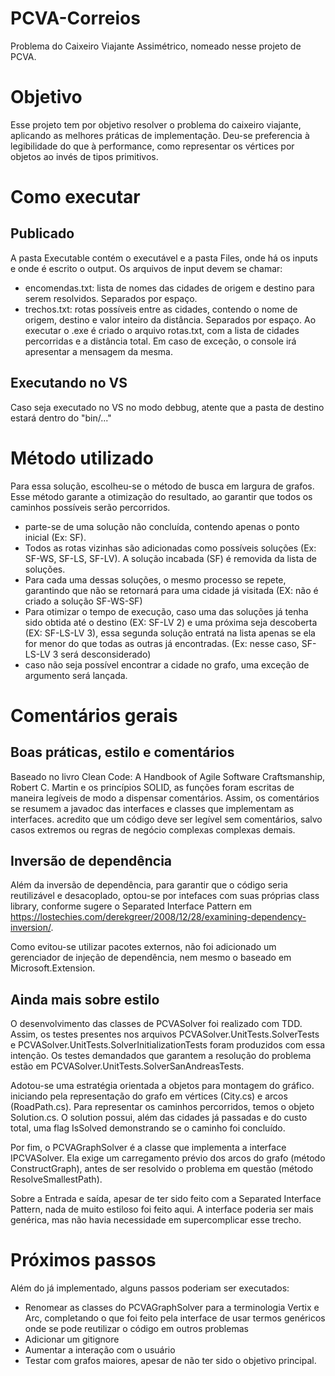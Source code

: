 # PCVA-Correios
Problema do Caixeiro Viajante Assimétrico, nomeado nesse projeto de PCVA.

# Objetivo
Esse projeto tem por objetivo resolver o problema do caixeiro viajante, aplicando as melhores práticas de implementação. Deu-se preferencia à legibilidade do que à performance, como representar os vértices por objetos ao invés de tipos primitivos.

# Como executar
## Publicado
A pasta Executable contém o executável e a pasta Files, onde há os inputs e onde é escrito o output. Os arquivos de input devem se chamar:
* encomendas.txt: lista de nomes das cidades de origem e destino para serem resolvidos. Separados por espaço.
* trechos.txt: rotas possíveis entre as cidades, contendo o nome de origem, destino e valor inteiro da distância. Separados por espaço.
Ao executar o .exe é criado o arquivo rotas.txt, com a lista de cidades percorridas e a distância total.
Em caso de exceção, o console irá apresentar a mensagem da mesma.

## Executando no VS
Caso seja executado no VS no modo debbug, atente que a pasta de destino estará dentro do "bin/..."


# Método utilizado

Para essa solução, escolheu-se o método de busca em largura de grafos. Esse método garante a otimização do resultado, ao garantir que todos os caminhos possíveis serão percorridos. 
* parte-se de uma solução não concluída, contendo apenas o ponto inicial (Ex: SF).
* Todos as rotas vizinhas são adicionadas como possíveis soluções (Ex: SF-WS, SF-LS, SF-LV). A solução incabada (SF) é removida da lista de soluções.
* Para cada uma dessas soluções, o mesmo processo se repete, garantindo que não se retornará para uma cidade já visitada (EX: não é criado a solução SF-WS-SF)
* Para otimizar o tempo de execução, caso uma das soluções já tenha sido obtida até o destino (EX: SF-LV 2) e uma próxima seja descoberta (EX: SF-LS-LV 3), essa segunda solução entratá na lista apenas se ela for menor do que todas as outras já encontradas. (Ex: nesse caso, SF-LS-LV 3 será desconsiderado)
* caso não seja possível encontrar a cidade no grafo, uma exceção de argumento será lançada.

# Comentários gerais

## Boas práticas, estilo e comentários
Baseado no livro Clean Code: A Handbook of Agile Software Craftsmanship, Robert C. Martin e os princípios SOLID, as funções foram escritas de maneira legíveis de modo a dispensar comentários. Assim, os comentários se resumem a javadoc das interfaces e classes que implementam as interfaces. acredito que um código deve ser legível sem comentários, salvo casos extremos ou regras de negócio complexas complexas demais.

## Inversão de dependência
Além da inversão de dependência, para garantir que o código seria reutilizável e desacoplado, optou-se por intefaces com suas próprias class library, conforme sugere o Separated Interface Pattern em https://lostechies.com/derekgreer/2008/12/28/examining-dependency-inversion/.

Como evitou-se utilizar pacotes externos, não foi adicionado um gerenciador de injeção de dependência, nem mesmo o baseado em Microsoft.Extension.


## Ainda mais sobre estilo
O desenvolvimento das classes de PCVASolver foi realizado com TDD. Assim, os testes presentes nos arquivos PCVASolver.UnitTests.SolverTests e PCVASolver.UnitTests.SolverInitializationTests foram produzidos com essa intenção. Os testes demandados que garantem a resolução do problema estão em PCVASolver.UnitTests.SolverSanAndreasTests.

 Adotou-se uma estratégia orientada a objetos para montagem do gráfico. iniciando pela representação do grafo em vértices (City.cs) e arcos (RoadPath.cs). Para representar os caminhos percorridos, temos o objeto Solution.cs. O solution possui, além das cidades já passadas e do custo total, uma flag IsSolved demonstrando se o caminho foi concluído.

 Por fim, o PCVAGraphSolver é a classe que implementa a interface IPCVASolver. Ela exige um carregamento prévio dos arcos do grafo (método ConstructGraph), antes de ser resolvido o problema em questão (método ResolveSmallestPath).

Sobre a Entrada e saída, apesar de ter sido feito com a Separated Interface Pattern, nada de muito estiloso foi feito aqui. A interface poderia ser mais genérica, mas não havia necessidade em supercomplicar esse trecho.


# Próximos passos

Além do já implementado, alguns passos poderiam ser executados:
* Renomear as classes do PCVAGraphSolver para a terminologia Vertix e Arc, completando o que foi feito pela interface de usar termos genéricos onde se pode reutilizar o código em outros problemas
* Adicionar um gitignore
* Aumentar a interação com o usuário
* Testar com grafos maiores, apesar de não ter sido o objetivo principal.